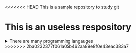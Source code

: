 <<<<<<< HEAD
This is a sample repository to study git

This is an useless respository
=======
<details>
<summary>There are many programming langauges</summary>
<ul>
<li><a href = "python.org">Python</a>
</ul>
</details>
>>>>>>> 2ba0232377f061a05b462aa89e8f0e43eac383a7
